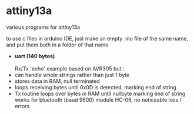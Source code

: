 # attiny13a
various programs for attiny13a

to use c files in arduino IDE, just make an empty .ino file of the same name, and put them both in a folder of that name

- <b>uart (140 bytes)</b> <br>
<br>Rx/Tx 'echo' example based on AVR305 but :
- can handle whole strings rather than just 1 byte
- stores data in RAM, null terminated
- loops receiving bytes until 0x0D is detected, marking end of string
- Tx routine loops over bytes in RAM until nullbyte marking end of string
<br>works for bluetooth (baud 9600) module HC-06, no noticeable loss / errors
